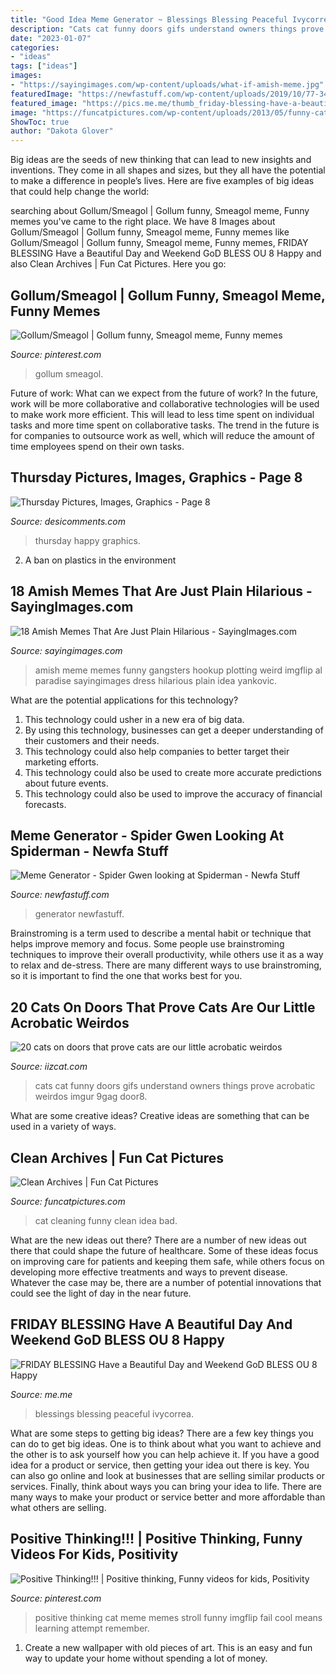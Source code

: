 ```yaml
---
title: "Good Idea Meme Generator ~ Blessings Blessing Peaceful Ivycorrea"
description: "Cats cat funny doors gifs understand owners things prove acrobatic weirdos imgur 9gag door8"
date: "2023-01-07"
categories:
- "ideas"
tags: ["ideas"]
images:
- "https://sayingimages.com/wp-content/uploads/what-if-amish-meme.jpg"
featuredImage: "https://newfastuff.com/wp-content/uploads/2019/10/77-34Btzkd.png"
featured_image: "https://pics.me.me/thumb_friday-blessing-have-a-beautiful-day-and-weekend-god-bless-47352087.png"
image: "https://funcatpictures.com/wp-content/uploads/2013/05/funny-cat-lazy-human.jpg"
ShowToc: true
author: "Dakota Glover"
---
```



Big ideas are the seeds of new thinking that can lead to new insights and inventions. They come in all shapes and sizes, but they all have the potential to make a difference in people’s lives. Here are five examples of big ideas that could help change the world: 

	

		
searching about Gollum/Smeagol | Gollum funny, Smeagol meme, Funny memes you've came to the right place. We have 8 Images about Gollum/Smeagol | Gollum funny, Smeagol meme, Funny memes like Gollum/Smeagol | Gollum funny, Smeagol meme, Funny memes, FRIDAY BLESSING Have a Beautiful Day and Weekend GoD BLESS OU 8 Happy and also Clean Archives | Fun Cat Pictures. Here you go:
		
    
## Gollum/Smeagol | Gollum Funny, Smeagol Meme, Funny Memes

<img loading=lazy src="https://i.pinimg.com/736x/1f/37/1d/1f371d2a6fbe5df0db27c24397dc91e6.jpg" onerror="this.onerror=null;this.src='https://tse4.mm.bing.net/th?id=OIP._mxUTKdx4zjGReBjFkw-QgHaNN&amp;pid=15.1';" alt="Gollum/Smeagol | Gollum funny, Smeagol meme, Funny memes">

_Source: pinterest.com_

>gollum smeagol. 

	

Future of work: What can we expect from the future of work?
In the future, work will be more collaborative and collaborative technologies will be used to make work more efficient. This will lead to less time spent on individual tasks and more time spent on collaborative tasks. The trend in the future is for companies to outsource work as well, which will reduce the amount of time employees spend on their own tasks.

    
## Thursday Pictures, Images, Graphics - Page 8

<img loading=lazy src="https://www.desicomments.com/wp-content/uploads/2017/04/Happy-Thursday-.jpg" onerror="this.onerror=null;this.src='https://tse2.mm.bing.net/th?id=OIP.jBikpROUWdsXJGZe2zcTHwHaIP&amp;pid=15.1';" alt="Thursday Pictures, Images, Graphics - Page 8">

_Source: desicomments.com_

>thursday happy graphics. 

	

2. A ban on plastics in the environment 

    
## 18 Amish Memes That Are Just Plain Hilarious - SayingImages.com

<img loading=lazy src="https://sayingimages.com/wp-content/uploads/what-if-amish-meme.jpg" onerror="this.onerror=null;this.src='https://tse2.mm.bing.net/th?id=OIP.EeQlYqmuvo0k04H8N15cNgAAAA&amp;pid=15.1';" alt="18 Amish Memes That Are Just Plain Hilarious - SayingImages.com">

_Source: sayingimages.com_

>amish meme memes funny gangsters hookup plotting weird imgflip al paradise sayingimages dress hilarious plain idea yankovic. 

	

What are the potential applications for this technology?
1. This technology could usher in a new era of big data. 
2. By using this technology, businesses can get a deeper understanding of their customers and their needs. 
3. This technology could also help companies to better target their marketing efforts. 
4. This technology could also be used to create more accurate predictions about future events. 
5. This technology could also be used to improve the accuracy of financial forecasts.

    
## Meme Generator - Spider Gwen Looking At Spiderman - Newfa Stuff

<img loading=lazy src="https://newfastuff.com/wp-content/uploads/2019/10/77-34Btzkd.png" onerror="this.onerror=null;this.src='https://tse3.mm.bing.net/th?id=OIP.wku0mHVlPn2jbLsGQUOktQHaEE&amp;pid=15.1';" alt="Meme Generator - Spider Gwen looking at Spiderman - Newfa Stuff">

_Source: newfastuff.com_

>generator newfastuff. 

	

Brainstroming is a term used to describe a mental habit or technique that helps improve memory and focus. Some people use brainstroming techniques to improve their overall productivity, while others use it as a way to relax and de-stress. There are many different ways to use brainstroming, so it is important to find the one that works best for you.

    
## 20 Cats On Doors That Prove Cats Are Our Little Acrobatic Weirdos

<img loading=lazy src="https://www.iizcat.com/uploads/2016/05/ryzsu-door8.jpg" onerror="this.onerror=null;this.src='https://tse2.mm.bing.net/th?id=OIP.URyWpeDjP-RaLPG9o7N_AwEsEr&amp;pid=15.1';" alt="20 cats on doors that prove cats are our little acrobatic weirdos">

_Source: iizcat.com_

>cats cat funny doors gifs understand owners things prove acrobatic weirdos imgur 9gag door8. 

	

What are some creative ideas?
Creative ideas are something that can be used in a variety of ways.

    
## Clean Archives | Fun Cat Pictures

<img loading=lazy src="https://funcatpictures.com/wp-content/uploads/2013/05/funny-cat-lazy-human.jpg" onerror="this.onerror=null;this.src='https://tse4.mm.bing.net/th?id=OIP.s0CcstdAa7FssFPj0lv2lAHaLK&amp;pid=15.1';" alt="Clean Archives | Fun Cat Pictures">

_Source: funcatpictures.com_

>cat cleaning funny clean idea bad. 

	

What are the new ideas out there?
There are a number of new ideas out there that could shape the future of healthcare. Some of these ideas focus on improving care for patients and keeping them safe, while others focus on developing more effective treatments and ways to prevent disease. Whatever the case may be, there are a number of potential innovations that could see the light of day in the near future.

    
## FRIDAY BLESSING Have A Beautiful Day And Weekend GoD BLESS OU 8 Happy

<img loading=lazy src="https://pics.me.me/thumb_friday-blessing-have-a-beautiful-day-and-weekend-god-bless-47352087.png" onerror="this.onerror=null;this.src='https://tse3.mm.bing.net/th?id=OIP.oNCu0-dAr3gEQO3_sEj4yAAAAA&amp;pid=15.1';" alt="FRIDAY BLESSING Have a Beautiful Day and Weekend GoD BLESS OU 8 Happy">

_Source: me.me_

>blessings blessing peaceful ivycorrea. 

	

What are some steps to getting big ideas?
There are a few key things you can do to get big ideas. One is to think about what you want to achieve and the other is to ask yourself how you can help achieve it. If you have a good idea for a product or service, then getting your idea out there is key. You can also go online and look at businesses that are selling similar products or services. Finally, think about ways you can bring your idea to life. There are many ways to make your product or service better and more affordable than what others are selling.

    
## Positive Thinking!!! | Positive Thinking, Funny Videos For Kids, Positivity

<img loading=lazy src="https://i.pinimg.com/736x/e3/8f/76/e38f762c829d6e627fae3a3de40936c8.jpg" onerror="this.onerror=null;this.src='https://tse3.mm.bing.net/th?id=OIP.xPPJOHPwAAdNPYy4zmRmzQAAAA&amp;pid=15.1';" alt="Positive Thinking!!! | Positive thinking, Funny videos for kids, Positivity">

_Source: pinterest.com_

>positive thinking cat meme memes stroll funny imgflip fail cool means learning attempt remember. 

	

1. Create a new wallpaper with old pieces of art. This is an easy and fun way to update your home without spending a lot of money.

